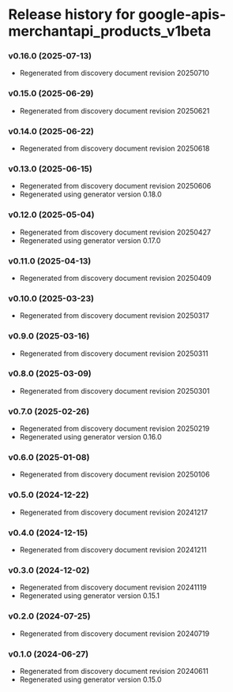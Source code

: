 # Release history for google-apis-merchantapi_products_v1beta

### v0.16.0 (2025-07-13)

* Regenerated from discovery document revision 20250710

### v0.15.0 (2025-06-29)

* Regenerated from discovery document revision 20250621

### v0.14.0 (2025-06-22)

* Regenerated from discovery document revision 20250618

### v0.13.0 (2025-06-15)

* Regenerated from discovery document revision 20250606
* Regenerated using generator version 0.18.0

### v0.12.0 (2025-05-04)

* Regenerated from discovery document revision 20250427
* Regenerated using generator version 0.17.0

### v0.11.0 (2025-04-13)

* Regenerated from discovery document revision 20250409

### v0.10.0 (2025-03-23)

* Regenerated from discovery document revision 20250317

### v0.9.0 (2025-03-16)

* Regenerated from discovery document revision 20250311

### v0.8.0 (2025-03-09)

* Regenerated from discovery document revision 20250301

### v0.7.0 (2025-02-26)

* Regenerated from discovery document revision 20250219
* Regenerated using generator version 0.16.0

### v0.6.0 (2025-01-08)

* Regenerated from discovery document revision 20250106

### v0.5.0 (2024-12-22)

* Regenerated from discovery document revision 20241217

### v0.4.0 (2024-12-15)

* Regenerated from discovery document revision 20241211

### v0.3.0 (2024-12-02)

* Regenerated from discovery document revision 20241119
* Regenerated using generator version 0.15.1

### v0.2.0 (2024-07-25)

* Regenerated from discovery document revision 20240719

### v0.1.0 (2024-06-27)

* Regenerated from discovery document revision 20240611
* Regenerated using generator version 0.15.0

